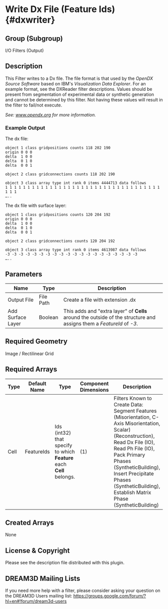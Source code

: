 Write Dx File (Feature Ids) {#dxwriter}
======

## Group (Subgroup) ##
I/O Filters (Output)


## Description ##

This Filter writes to a Dx file. The file format is that used by the _OpenDX Source Software_ based on IBM's _Visualization Data Explorer_. 
For an example format, see the DXReader filter descriptions. Values should be present from segmentation of experimental data or synthetic generation and cannot be determined by this filter. Not having these values will result in the filter to fail/not execute.

_See: www.opendx.org for more information._


### Example Output ###
The dx file:     

	object 1 class gridpositions counts 118 202 190
	origin 0 0 0
	delta  1 0 0  
	delta  0 1 0
	delta  0 0 1 
	
	object 2 class gridconnections counts 118 202 190
	
	object 3 class array type int rank 0 items 4444713 data follows  
	1 1 1 1 1 1 1 1 1 1 1 1 1 1 1 1 1 1 1 1 1 1 1 1 1 1 1 1 1 1 1 1 1 1 1 1 1 1 
	…..
	
The dx file with surface layer:     

	object 1 class gridpositions counts 120 204 192
	origin 0 0 0
	delta  1 0 0  
	delta  0 1 0
	delta  0 0 1 
	
	object 2 class gridconnections counts 120 204 192
	
	object 3 class array type int rank 0 items 4613987 data follows  
	-3 -3 -3 -3 -3 -3 -3 -3 -3 -3 -3 -3 -3 -3 -3 -3 -3 -3 -3 -3  
	…..
	

## Parameters ##
| Name | Type | Description |
|------|------|------|
| Output File | File Path | Create a file with extension .dx |
| Add Surface Layer | Boolean | This adds and "extra layer" of **Cells** around the outside of the structure and assigns them a *FeatureId* of *-3*. |

## Required Geometry ##
Image / Rectilinear Grid

## Required Arrays ##
| Type | Default Name | Type | Component Dimensions | Description |
|------|--------------|-------------|---------|-----|
| Cell | FeatureIds | Ids (int32) that specify to which **Feature** each **Cell** belongs. | (1) | Filters Known to Create Data: Segment Features (Misorientation, C-Axis Misorientation, Scalar) (Reconstruction), Read Dx File (IO), Read Ph File (IO), Pack Primary Phases (SyntheticBuilding), Insert Precipitate Phases (SyntheticBuilding), Establish Matrix Phase (SyntheticBuilding)

## Created Arrays ##
None

## License & Copyright ##

Please see the description file distributed with this plugin.

## DREAM3D Mailing Lists ##

If you need more help with a filter, please consider asking your question on the DREAM3D Users mailing list:
https://groups.google.com/forum/?hl=en#!forum/dream3d-users



